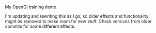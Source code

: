 My OpenGl training demo.

I'm updating and rewriting this as I go, so older effects and functionality might be removed to make room for new stuff. Check versions from older commits for some different effects.
